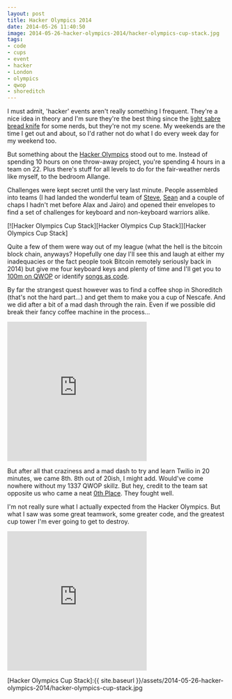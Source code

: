```yaml
---
layout: post
title: Hacker Olympics 2014
date: 2014-05-26 11:40:50
image: 2014-05-26-hacker-olympics-2014/hacker-olympics-cup-stack.jpg
tags:
- code
- cups
- event
- hacker
- London
- olympics
- qwop
- shoreditch
---
```


I must admit, 'hacker' events aren't really something I frequent. They're a nice idea in theory and I'm sure they're the best thing since the [light sabre bread knife][Hitchhiker's Guide - Kitchen Scene] for some nerds, but they're not my scene. My weekends are the time I get out and about, so I'd rather not do what I do every week day for my weekend too.

But something about the [Hacker Olympics][Hacker Olympics] stood out to me. Instead of spending 10 hours on one throw-away project, you're spending 4 hours in a team on 22. Plus there's stuff for all levels to do for the fair-weather nerds like myself, to the bedroom Allange.

Challenges were kept secret until the very last minute. People assembled into teams (I had landed the wonderful team of [Steve][@stve101], [Sean][@seanmtracey] and a couple of chaps I hadn't met before Alax and Jairo) and opened their envelopes to find a set of challenges for keyboard and non-keyboard warriors alike.

[![Hacker Olympics Cup Stack][Hacker Olympics Cup Stack]][Hacker Olympics Cup Stack]

Quite a few of them were way out of my league (what the hell is the bitcoin block chain, anyways? Hopefully one day I'll see this and laugh at either my inadequacies or the fact people took Bitcoin remotely seriously back in 2014) but give me four keyboard keys and plenty of time and I'll get you to [100m on QWOP][100m on QWOP] or identify [songs as code][Songs as Code].

By far the strangest quest however was to find a coffee shop in Shoreditch (that's not the hard part...) and get them to make you a cup of Nescafe. And we did after a bit of a mad dash through the rain. Even if we possible did break their fancy coffee machine in the process...

<iframe class="vine-embed" src="https://vine.co/v/Mwv2MuutBBq/embed/postcard" width="320" height="320" frameborder="0"></iframe>

But after all that craziness and a mad dash to try and learn Twilio in 20 minutes, we came 8th. 8th out of 20ish, I might add. Would've come nowhere without my 1337 QWOP skillz. But hey, credit to the team sat opposite us who came a neat [0th Place][0th Place]. They fought well.

I'm not really sure what I actually expected from the Hacker Olympics. But what I saw was some great teamwork, some greater code, and the greatest cup tower I'm ever going to get to destroy.

<iframe class="vine-embed" src="https://vine.co/v/MwvAVDnJJhV/embed/postcard" width="320" height="320" frameborder="0"></iframe>

<script src="//platform.vine.co/static/scripts/embed.js" async="" charset="utf-8"></script>

[Hacker Olympics Cup Stack]:{{ site.baseurl }}/assets/2014-05-26-hacker-olympics-2014/hacker-olympics-cup-stack.jpg

[Hitchhiker's Guide - Kitchen Scene]:http://youtu.be/3ttzWuaPGMo?t=1m0s
[Hacker Olympics]:http://thehackerolympics.com/
[@stve101]:https://twitter.com/stve101
[@seanmtracey]:https://twitter.com/seanmtracey
[100m on QWOP]:https://twitter.com/stupler/status/470209070906212352
[Songs as Code]:http://thehackerolympics.com/songsascode.html
[0th Place]:https://twitter.com/jonginn/status/470247999483174913